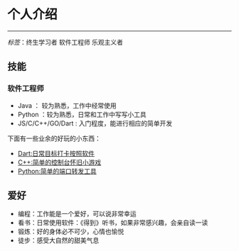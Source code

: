 # 个人介绍
***
*标签*：终生学习者 软件工程师 乐观主义者

## 技能
### 软件工程师
- Java ： 较为熟悉，工作中经常使用
- Python ：较为熟悉，日常和工作中写写小工具
- JS/C/C++/GO/Dart : 入门程度，能进行相应的简单开发

下面有一些业余的好玩的小东西：

- [Dart:日常目标打卡按照软件](https://github.com/lw1243925457/clickApp)
- [C++:简单的控制台怀旧小游戏](https://github.com/lw1243925457/LearnGameC)
- [Python:简单的端口转发工具](https://github.com/lw1243925457/PortForward)

## 爱好
- 编程：工作能是一个爱好，可以说非常幸运
- 看书：日常使用软件：《得到》听书，如果非常感兴趣，会亲自读一读
- 锻炼：好的身体必不可少，心情也愉悦
- 徒步：感受大自然的甜美气息

